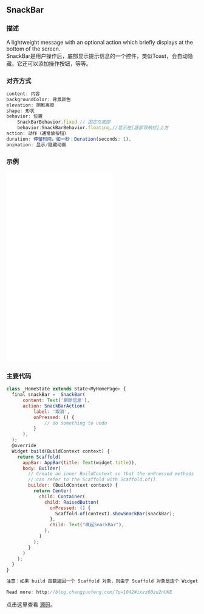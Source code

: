 ## SnackBar

### 描述
A lightweight message with an optional action which briefly displays at the bottom of the screen.  
SnackBar是用户操作后，底部显示提示信息的一个控件，类似Toast，会自动隐藏。它还可以添加操作按钮，等等。

### 对齐方式
```javascript
content: 内容
backgroundColor: 背景颜色
elevation: 阴影高度
shape: 形状
behavior: 位置
	SnackBarBehavior.fixed // 固定在底部
	behavior:SnackBarBehavior.floating,//显示在[底部导航栏]上方
action: 动作（通常放按钮）
duration: 停留时间，如一秒：Duration(seconds: 1),
animation: 显示/隐藏动画
```


### 示例  
<iframe src="./web/index.html" width="280px" height="500px" frameborder="0" scrolling="no"></iframe>

### 主要代码
```javascript
class _HomeState extends State<MyHomePage> {
  final snackBar =  SnackBar(
      content: Text('删除信息'),
      action: SnackBarAction(
          label: '取消',
          onPressed: () {
              // do something to undo
          }
      ),
  );
  @override
  Widget build(BuildContext context) {
    return Scaffold(
      appBar: AppBar(title: Text(widget.title)),
      body: Builder(
        // Create an inner BuildContext so that the onPressed methods
        // can refer to the Scaffold with Scaffold.of().
        builder: (BuildContext context) {
          return Center(
            child: Container(
              child: RaisedButton(
                onPressed: () {
                  Scaffold.of(context).showSnackBar(snackBar);
                },
                child: Text("唤起SnackBar"),
              ),
            )
          );
        }
      )
    );
  }
}

注意：如果 build 函数返回一个 Scaffold 对象，则由于 Scaffold 对象是这个 Widget 的子对象，所以使用这个 build 的 BuildContext 参数是不能查找到 ScaffoldState 对象的，这个时候，通过在 Scaffold 中使用一个 Builder 来提供一个新的 BuildConext

Read more: http://blog.chengyunfeng.com/?p=1042#ixzz60zu2nUKE
```

点击这里查看 [源码](./web/main.dart)。

